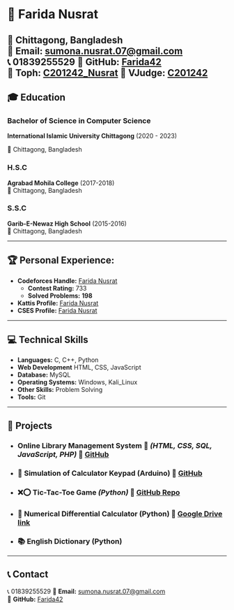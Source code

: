 # 🚀 Farida Nusrat

📍 Chittagong, Bangladesh  
📧 **Email:** sumona.nusrat.07@gmail.com  
📞 01839255529
🔗 **GitHub:** [Farida42](https://github.com/Farida42)  
🔗 **Toph:** [C201242_Nusrat](https://toph.co/u/C201242_Nusrat)
🔗 **VJudge:** [C201242](https://vjudge.net/user/C201242)
---

## 🎓 Education

### Bachelor of Science in Computer Science
**International Islamic University Chittagong** (2020 - 2023)

📍 Chittagong, Bangladesh  

### H.S.C  
**Agrabad Mohila College** (2017-2018)  
📍 Chittagong, Bangladesh  

### S.S.C  
**Garib-E-Newaz High School** (2015-2016)  
📍 Chittagong, Bangladesh  

---

## 🏆 Personal Experience:
- **Codeforces Handle:** [Farida Nusrat](https://codeforces.com/profile/c201242)  
  - **Contest Rating:** 733  
  - **Solved Problems:** **198**  
- **Kattis Profile:** [Farida Nusrat](https://open.kattis.com/users/farida-nusrat)  
- **CSES Profile:** [Farida Nusrat](https://cses.fi/user/99559)  
---

## 💻 Technical Skills

- **Languages:** C, C++, Python
- **Web Development** HTML, CSS, JavaScript
- **Database:** MySQL
- **Operating Systems:** Windows, Kali_Linux
- **Other Skills:** Problem Solving  
- **Tools:** Git  

---

## 🚀 Projects
- ### **Online Library Management System** 🌱 _(HTML, CSS, SQL, JavaScript, PHP)_ 🔗 **[GitHub](https://github.com/Farida42/Library-Management-System)**  
- ### 🔢 **Simulation of Calculator Keypad** (Arduino)  🔗 **[GitHub](https://github.com/Farida42/EEE_project_calculator)**
- ### ❌⭕ **Tic-Tac-Toe Game** _(Python)_  🔗 **[GitHub Repo](https://github.com/Farida42/Software-Engineering-Lab/tree/main/Project%20without%20framework)**
- ### 🔢 **Numerical Differential Calculator** (Python)  🔗 **[Google Drive link](https://drive.google.com/drive/u/0/folders/1DJA1mNemN734rqzuwFZaH6nQSfLdx0xP)**
- ### 📚 **English Dictionary** (Python)  
---

## 📞 Contact  
📞 01839255529
📧 **Email:** sumona.nusrat.07@gmail.com  
🔗 **GitHub:** [Farida42](https://github.com/Farida42)  
